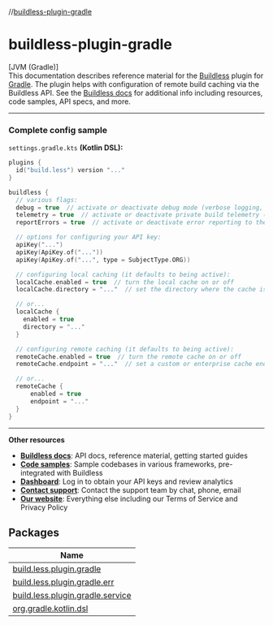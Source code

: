 //[buildless-plugin-gradle](index.md)

# buildless-plugin-gradle

[JVM (Gradle)]\
This documentation describes reference material for the [Buildless](https://less.build) plugin for [Gradle](https://gradle.org). The plugin helps with configuration of remote build caching via the Buildless API. See the [Buildless docs](https://docs.less.build) for additional info including resources, code samples, API specs, and more.

<hr />

<h3>Complete config sample</h3>

`settings.gradle.kts` **(Kotlin DSL):**

```kotlin
plugins {
  id("build.less") version "..."
}

buildless {
  // various flags:
  debug = true  // activate or deactivate debug mode (verbose logging, API tracing, etc)
  telemetry = true  // activate or deactivate private build telemetry (build analytics in the dashboard)
  reportErrors = true  // activate or deactivate error reporting to the buildless team (just plugin errors)

  // options for configuring your API key:
  apiKey("...")
  apiKey(ApiKey.of("..."))
  apiKey(ApiKey.of("...", type = SubjectType.ORG))

  // configuring local caching (it defaults to being active):
  localCache.enabled = true  // turn the local cache on or off
  localCache.directory = "..."  // set the directory where the cache is stored (defaults to .gradle/cache)

  // or...
  localCache {
    enabled = true
    directory = "..."
  }

  // configuring remote caching (it defaults to being active):
  remoteCache.enabled = true  // turn the remote cache on or off
  remoteCache.endpoint = "..."  // set a custom or enterprise cache endpoint (not usually necessary)

  // or...
  remoteCache {
      enabled = true
      endpoint = "..."
  }
}
```
<hr />

**Other resources**

- 
   [**Buildless docs**](https://docs.less.build): API docs, reference material, getting started guides
- 
   [**Code samples**](https://less.build/samples): Sample codebases in various frameworks, pre-integrated with Buildless
- 
   [**Dashboard**](https://less.build/login): Log in to obtain your API keys and review analytics
- 
   [**Contact support**](https://support.less.build): Contact the support team by chat, phone, email
- 
   [**Our website**](https://less.build): Everything else including our Terms of Service and Privacy Policy

## Packages

| Name |
|---|
| [build.less.plugin.gradle](buildless-plugin-gradle/build.less.plugin.gradle/index.md) | Main package for the Buildless plugin for Gradle. Includes all user-facing interfaces and classes. |
| [build.less.plugin.gradle.err](buildless-plugin-gradle/build.less.plugin.gradle.err/index.md) | Exceptions which are reliably thrown by the plugin, and which the developer may want to catch. |
| [build.less.plugin.gradle.service](buildless-plugin-gradle/build.less.plugin.gradle.service/index.md) |
| [org.gradle.kotlin.dsl](buildless-plugin-gradle/org.gradle.kotlin.dsl/index.md) |
